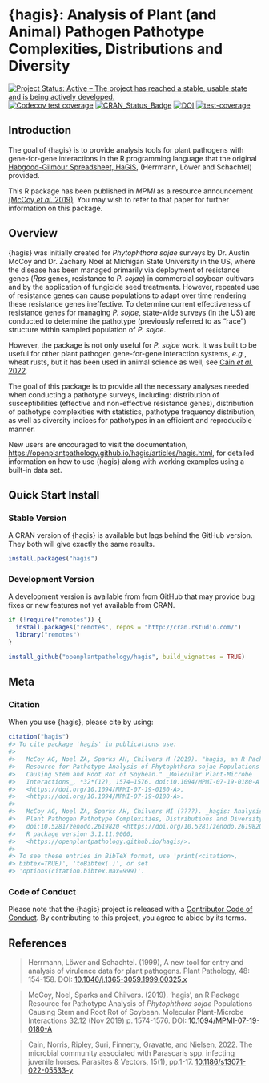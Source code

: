 
<!-- README.md is generated from README.Rmd. Please edit that file -->

# {hagis}: Analysis of Plant (and Animal) Pathogen Pathotype Complexities, Distributions and Diversity

<!-- badges: start -->

[![Project Status: Active – The project has reached a stable, usable
state and is being actively
developed.](https://www.repostatus.org/badges/latest/active.svg)](https://www.repostatus.org/#active)
[![Codecov test
coverage](https://codecov.io/gh/openplantpathology/hagis/branch/main/graph/badge.svg)](https://app.codecov.io/gh/openplantpathology/hagis?branch=main)
[![CRAN_Status_Badge](https://www.r-pkg.org/badges/version/hagis)](https://cran.r-project.org/package=hagis)
[![DOI](https://zenodo.org/badge/164751172.svg)](https://zenodo.org/badge/latestdoi/164751172)
[![test-coverage](https://github.com/openplantpathology/hagis/actions/workflows/test-coverage.yaml/badge.svg)](https://github.com/openplantpathology/hagis/actions/workflows/test-coverage.yaml)
<!-- badges: end -->

## Introduction

The goal of {hagis} is to provide analysis tools for plant pathogens
with gene-for-gene interactions in the R programming language that the
original [Habgood-Gilmour Spreadsheet,
HaGiS](https://doi.org/10.1046/j.1365-3059.1999.00325.x), (Herrmann,
Löwer and Schachtel) provided.

This R package has been published in *MPMI* as a resource announcement
[(McCoy *et al.* 2019)](https://doi.org/10.1094/MPMI-07-19-0180-A). You
may wish to refer to that paper for further information on this package.

## Overview

{hagis} was initially created for *Phytophthora sojae* surveys by
Dr. Austin McCoy and Dr. Zachary Noel at Michigan State University in
the US, where the disease has been managed primarily via deployment of
resistance genes (*Rps* genes, resistance to *P. sojae*) in commercial
soybean cultivars and by the application of fungicide seed treatments.
However, repeated use of resistance genes can cause populations to adapt
over time rendering these resistance genes ineffective. To determine
current effectiveness of resistance genes for managing *P. sojae*,
state-wide surveys (in the US) are conducted to determine the pathotype
(previously referred to as “race”) structure within sampled population
of *P. sojae*.

However, the package is not only useful for *P. sojae* work. It was
built to be useful for other plant pathogen gene-for-gene interaction
systems, *e.g.*, wheat rusts, but it has been used in animal science as
well, see [Cain *et al.*
2022](https://doi.org/10.1186/s13071-022-05533-y).

The goal of this package is to provide all the necessary analyses needed
when conducting a pathotype surveys, including: distribution of
susceptibilities (effective and non-effective resistance genes),
distribution of pathotype complexities with statistics, pathotype
frequency distribution, as well as diversity indices for pathotypes in
an efficient and reproducible manner.

New users are encouraged to visit the documentation,
<https://openplantpathology.github.io/hagis/articles/hagis.html>, for
detailed information on how to use {hagis} along with working examples
using a built-in data set.

## Quick Start Install

### Stable Version

A CRAN version of {hagis} is available but lags behind the GitHub
version. They both will give exactly the same results.

``` r
install.packages("hagis")
```

### Development Version

A development version is available from from GitHub that may provide bug
fixes or new features not yet available from CRAN.

``` r
if (!require("remotes")) {
  install.packages("remotes", repos = "http://cran.rstudio.com/")
  library("remotes")
}

install_github("openplantpathology/hagis", build_vignettes = TRUE)
```

## Meta

### Citation

When you use {hagis}, please cite by using:

``` r
citation("hagis")
#> To cite package 'hagis' in publications use:
#> 
#>   McCoy AG, Noel ZA, Sparks AH, Chilvers M (2019). "hagis, an R Package
#>   Resource for Pathotype Analysis of Phytophthora sojae Populations
#>   Causing Stem and Root Rot of Soybean." _Molecular Plant-Microbe
#>   Interactions_, *32*(12), 1574–1576. doi:10.1094/MPMI-07-19-0180-A
#>   <https://doi.org/10.1094/MPMI-07-19-0180-A>,
#>   <https://doi.org/10.1094/MPMI-07-19-0180-A>.
#> 
#>   McCoy AG, Noel ZA, Sparks AH, Chilvers MI (????). _hagis: Analysis of
#>   Plant Pathogen Pathotype Complexities, Distributions and Diversity_.
#>   doi:10.5281/zenodo.2619820 <https://doi.org/10.5281/zenodo.2619820>,
#>   R package version 3.1.11.9000,
#>   <https://openplantpathology.github.io/hagis/>.
#> 
#> To see these entries in BibTeX format, use 'print(<citation>,
#> bibtex=TRUE)', 'toBibtex(.)', or set
#> 'options(citation.bibtex.max=999)'.
```

### Code of Conduct

Please note that the {hagis} project is released with a [Contributor
Code of
Conduct](https://contributor-covenant.org/version/2/0/CODE_OF_CONDUCT.html).
By contributing to this project, you agree to abide by its terms.

## References

> Herrmann, Löwer and Schachtel. (1999), A new tool for entry and
> analysis of virulence data for plant pathogens. Plant Pathology, 48:
> 154-158. DOI:
> [10.1046/j.1365-3059.1999.00325.x](https://doi.org/10.1046/j.1365-3059.1999.00325.x)

> McCoy, Noel, Sparks and Chilvers. (2019). ‘hagis’, an R Package
> Resource for Pathotype Analysis of *Phytophthora sojae* Populations
> Causing Stem and Root Rot of Soybean. Molecular Plant-Microbe
> Interactions 32.12 (Nov 2019) p. 1574-1576. DOI:
> [10.1094/MPMI-07-19-0180-A](https://doi.org/10.1094/MPMI-07-19-0180-A)

> Cain, Norris, Ripley, Suri, Finnerty, Gravatte, and Nielsen, 2022. The
> microbial community associated with Parascaris spp. infecting juvenile
> horses. Parasites & Vectors, 15(1), pp.1-17.
> [10.1186/s13071-022-05533-y](https://doi.org/10.1186/s13071-022-05533-y)
